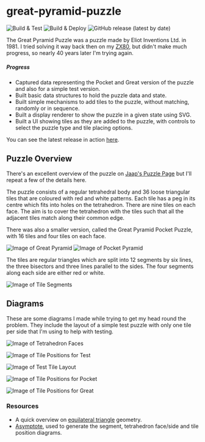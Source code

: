 # great-pyramid-puzzle

![Build & Test](https://github.com/RatJuggler/great-pyramid-puzzle/workflows/Build%20&%20Test/badge.svg)
![Build & Deploy](https://github.com/RatJuggler/great-pyramid-puzzle/workflows/Build%20&%20Deploy/badge.svg)
![GitHub release (latest by date)](https://img.shields.io/github/v/release/RatJuggler/great-pyramid-puzzle)

The Great Pyramid Puzzle was a puzzle made by Eliot Inventions Ltd. in 1981. I tried solving it way back then on my 
[ZX80](https://en.wikipedia.org/wiki/ZX80), but didn't make much progress, so nearly 40 years later I'm trying again.

##### Progress
- Captured data representing the Pocket and Great version of the puzzle and also for a simple test version.
- Built basic data structures to hold the puzzle data and state.
- Built simple mechanisms to add tiles to the puzzle, without matching, randomly or in sequence. 
- Built a display renderer to show the puzzle in a given state using SVG.
- Built a UI showing tiles as they are added to the puzzle, with controls to select the puzzle type and tile placing options.

You can see the latest release in action [here](https://ratjuggler.github.io/great-pyramid-puzzle/).

## Puzzle Overview
There's an excellent overview of the puzzle on [Jaap's Puzzle Page](https://www.jaapsch.net/puzzles/pyramid.htm) but I'll repeat a
few of the details here.

The puzzle consists of a regular tetrahedral body and 36 loose triangular tiles that are coloured with red and white patterns. 
Each tile has a peg in its centre which fits into holes on the tetrahedron. There are nine tiles on each face. The aim is to cover
the tetrahedron with the tiles such that all the adjacent tiles match along their common edge.

There was also a smaller version, called the Great Pyramid Pocket Puzzle, with 16 tiles and four tiles on each face.

![Image of Great Pyramid](https://raw.githubusercontent.com/RatJuggler/great-pyramid-puzzle/master/images/great-pyramid.jpg)
![Image of Pocket Pyramid](https://raw.githubusercontent.com/RatJuggler/great-pyramid-puzzle/master/images/pocket-pyramid.jpg)

The tiles are regular triangles which are split into 12 segments by six lines, the three bisectors and three lines parallel to the
sides. The four segments along each side are either red or white.

![Image of Tile Segments](https://raw.githubusercontent.com/RatJuggler/great-pyramid-puzzle/master/images/tile-segments.svg)

## Diagrams
These are some diagrams I made while trying to get my head round the problem. They include the layout of a simple test puzzle with
only one tile per side that I'm using to help with testing.

![Image of Tetrahedron Faces](https://raw.githubusercontent.com/RatJuggler/great-pyramid-puzzle/master/images/tetrahedron-faces.svg)

![Image of Tile Positions for Test](https://raw.githubusercontent.com/RatJuggler/great-pyramid-puzzle/master/images/tile-positions-test.svg)

![Image of Test Tile Layout](https://raw.githubusercontent.com/RatJuggler/great-pyramid-puzzle/master/images/tile-test-layout.svg)

![Image of Tile Positions for Pocket](https://raw.githubusercontent.com/RatJuggler/great-pyramid-puzzle/master/images/tile-positions-pocket.svg)

![Image of Tile Positions for Great](https://raw.githubusercontent.com/RatJuggler/great-pyramid-puzzle/master/images/tile-positions-great.svg)

### Resources
- A quick overview on [equilateral triangle](https://en.wikipedia.org/wiki/Equilateral_triangle) geometry.
- [Asymptote](https://asymptote.sourceforge.io/), used to generate the segment, tetrahedron face/side and tile position diagrams.

